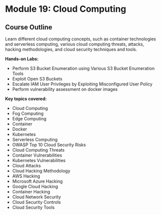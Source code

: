 # Module 19: Cloud Computing

## Course Outline

Learn different cloud computing concepts, such as container technologies and serverless computing, various cloud computing threats, attacks, hacking methodologies, and cloud security techniques and tools.

**Hands-on Labs:**

- Perform S3 Bucket Enumeration using Various S3 Bucket Enumeration Tools
- Exploit Open S3 Buckets
- Escalate IAM User Privileges by Exploiting Misconfigured User Policy
- Perform vulnerability assessment on docker images

**Key topics covered:**

- Cloud Computing
- Fog Computing
- Edge Computing
- Container
- Docker
- Kubernetes
- Serverless Computing
- OWASP Top 10 Cloud Security Risks
- Cloud Computing Threats
- Container Vulnerabilities
- Kubernetes Vulnerabilities
- Cloud Attacks
- Cloud Hacking Methodology
- AWS Hacking
- Microsoft Azure Hacking
- Google Cloud Hacking
- Container Hacking
- Cloud Network Security
- Cloud Security Controls
- Cloud Security Tools
